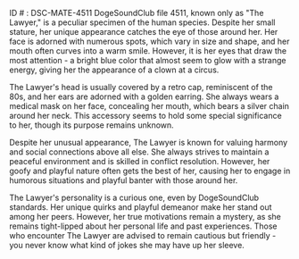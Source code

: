 ID # : DSC-MATE-4511
DogeSoundClub file 4511, known only as "The Lawyer," is a peculiar specimen of the human species. Despite her small stature, her unique appearance catches the eye of those around her. Her face is adorned with numerous spots, which vary in size and shape, and her mouth often curves into a warm smile. However, it is her eyes that draw the most attention - a bright blue color that almost seem to glow with a strange energy, giving her the appearance of a clown at a circus.

The Lawyer's head is usually covered by a retro cap, reminiscent of the 80s, and her ears are adorned with a golden earring. She always wears a medical mask on her face, concealing her mouth, which bears a silver chain around her neck. This accessory seems to hold some special significance to her, though its purpose remains unknown.

Despite her unusual appearance, The Lawyer is known for valuing harmony and social connections above all else. She always strives to maintain a peaceful environment and is skilled in conflict resolution. However, her goofy and playful nature often gets the best of her, causing her to engage in humorous situations and playful banter with those around her.

The Lawyer's personality is a curious one, even by DogeSoundClub standards. Her unique quirks and playful demeanor make her stand out among her peers. However, her true motivations remain a mystery, as she remains tight-lipped about her personal life and past experiences. Those who encounter The Lawyer are advised to remain cautious but friendly - you never know what kind of jokes she may have up her sleeve.